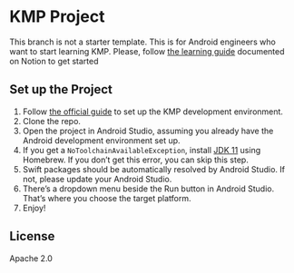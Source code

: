 # KMP Project

This branch is not a starter template. This is for Android engineers who want to start learning KMP. Please, follow [the learning guide](https://www.notion.so/KMP-Learning-Guide-206fc55144a1805abeb4e2463a571194) documented on Notion to get started

## Set up the Project
1. Follow [the official guide](https://www.jetbrains.com/help/kotlin-multiplatform-dev/quickstart.html#set-up-the-environment) to set up the KMP development environment.
2. Clone the repo.
3. Open the project in Android Studio, assuming you already have the Android development environment set up.
4. If you get a `NoToolchainAvailableException`, install [JDK 11](https://formulae.brew.sh/cask/zulu@11) using Homebrew. If you don’t get this error, you can skip this step.
5. Swift packages should be automatically resolved by Android Studio. If not, please update your Android Studio.
6. There’s a dropdown menu beside the Run button in Android Studio. That’s where you choose the target platform.
7. Enjoy!

## License
Apache 2.0